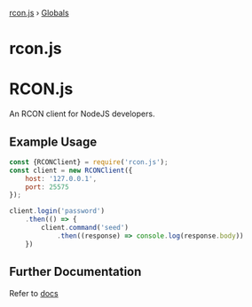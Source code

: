 [rcon.js](README.md) › [Globals](globals.md)

# rcon.js

# RCON.js
An RCON client for NodeJS developers. 

## Example Usage
```javascript
const {RCONClient} = require('rcon.js');
const client = new RCONClient({
    host: '127.0.0.1',
    port: 25575
});

client.login('password')
    .then(() => {
        client.command('seed')
            .then((response) => console.log(response.body))
    })
```

## Further Documentation
Refer to [docs](./docs/globals.md)
